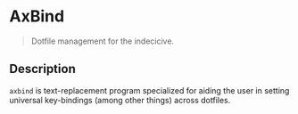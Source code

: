 # AxBind

> Dotfile management for the indecicive.

## Description

`axbind` is text-replacement program specialized for aiding the user in setting universal key-bindings (among other things) across dotfiles.

